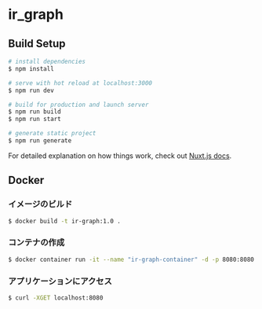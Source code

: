 # ir_graph

## Build Setup

```bash
# install dependencies
$ npm install

# serve with hot reload at localhost:3000
$ npm run dev

# build for production and launch server
$ npm run build
$ npm run start

# generate static project
$ npm run generate
```

For detailed explanation on how things work, check out [Nuxt.js docs](https://nuxtjs.org).

## Docker

### イメージのビルド

```bash
$ docker build -t ir-graph:1.0 .
```

### コンテナの作成

```bash
$ docker container run -it --name "ir-graph-container" -d -p 8080:8080 ir-graph:1.0
```

### アプリケーションにアクセス

```bash
$ curl -XGET localhost:8080
```